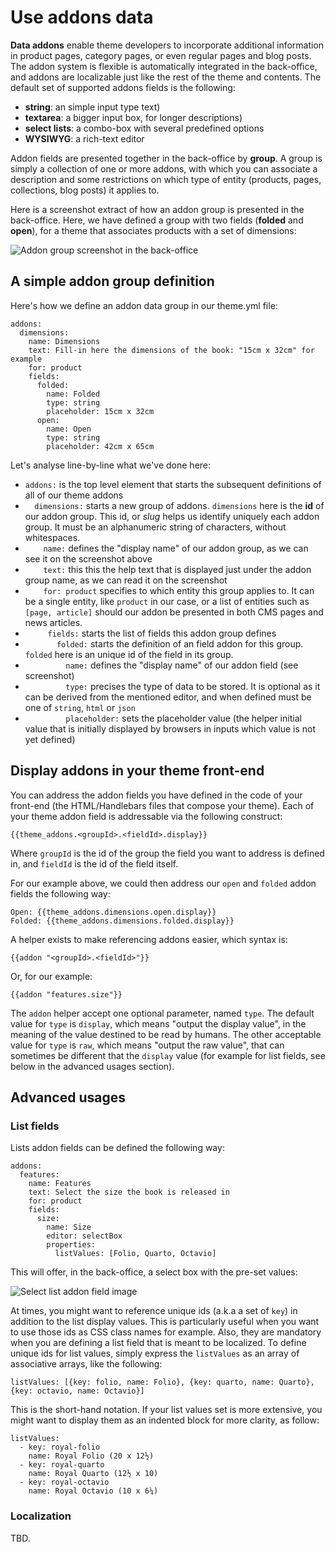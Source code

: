 <!--
  layout: documentation-with-menu
  title: Addons
  -->

Use addons data
===============

**Data addons** enable theme developers to incorporate additional information in product pages, category pages, or even regular pages and blog posts. The addon system is flexible is automatically integrated in the back-office, and addons are localizable just like the rest of the theme and contents. The default set of supported addons fields is the following:

- **string**: an simple input type text)
- **textarea**: a bigger input box, for longer descriptions)
- **select lists**: a combo-box with several predefined options
- **WYSIWYG**: a rich-text editor


Addon fields are presented together in the back-office by **group**. A group is simply a collection of one or more addons, with which you can associate
a description and some restrictions on which type of entity (products, pages, collections, blog posts) it applies to.

Here is a screenshot extract of how an addon group is presented in the back-office. Here, we have defined a group with two fields (<strong>folded</strong> and **open**), for a theme that associates products with a set of dimensions:

![Addon group screenshot in the back-office](/images/addon-group.png "This is how a simple addon group is displayed in the back-office")

A simple addon group definition
-------------------------------

Here's how we define an addon data group in our theme.yml file:

    addons:
      dimensions:
        name: Dimensions
        text: Fill-in here the dimensions of the book: "15cm x 32cm" for example
        for: product
        fields:
          folded:
            name: Folded
            type: string
            placeholder: 15cm x 32cm
          open:
            name: Open
            type: string
            placeholder: 42cm x 65cm

Let's analyse line-by-line what we've done here:

- ```addons:``` is the top level element that starts the subsequent definitions of all of our theme addons
- ```  dimensions:``` starts a new group of addons. ```dimensions``` here is the **id** of our addon group. This id, or _slug_ helps us identify uniquely each addon group. It must be an alphanumeric string of characters, without whitespaces.
- ```    name:``` defines the "display name" of our addon group, as we can see it on the screenshot above
- ```    text:``` this this the help text that is displayed just under the addon group name, as we can read it on the screenshot
- ```    for: product```  specifies to which entity this group applies to. It can be a single entity, like ``product`` in our case, or a list of entities such as ```[page, article]``` should our addon be presented in both CMS pages and news articles.
- ```     fields:``` starts the list of fields this addon group defines
- ```       folded:``` starts the definition of an field addon for this group. ```folded``` here is an unique id of the field in its group.
- ```         name:``` defines the "display name" of our addon field (see screenshot)
- ```         type:``` precises the type of data to be stored. It is optional as it can be derived from the mentioned editor, and when defined must be one of ```string```, ```html``` or ```json```
- ```         placeholder:``` sets the placeholder value (the helper initial value that is initially displayed by browsers in inputs which value is not yet defined)


Display addons in your theme front-end
--------------------------------------

You can address the addon fields you have defined in the code of your front-end (the HTML/Handlebars files that compose your theme). Each of your theme addon field is addressable via the following construct:

    {{theme_addons.<groupId>.<fieldId>.display}}

Where ```groupId``` is the id of the group the field you want to address is defined in, and ```fieldId``` is the id of the field itself.

For our example above, we could then address our ```open``` and ```folded``` addon fields the following way:

    Open: {{theme_addons.dimensions.open.display}}
    Folded: {{theme_addons.dimensions.folded.display}}

A helper exists to make referencing addons easier, which syntax is:

    {{addon "<groupId>.<fieldId>"}}

Or, for our example:

    {{addon "features.size"}}

The ```addon``` helper accept one optional parameter, named ```type```. The default value for ```type``` is ```display```, which means "output the display value", in the meaning of the value destined to be read by humans. The other acceptable value for ```type``` is ```raw```, which means "output the raw value", that can sometimes be different that the ```display``` value (for example for list fields, see below in the advanced usages section).

Advanced usages
---------------

### List fields

Lists addon fields can be defined the following way:

    addons:
      features:
        name: Features
        text: Select the size the book is released in
        for: product
        fields:
          size:
            name: Size
            editor: selectBox
            properties:
              listValues: [Folio, Quarto, Octavio]

This will offer, in the back-office, a select box with the pre-set values:

![Select list addon field image](/images/select-list.png "This is how a addon field type list is displayed in the back-office")

At times, you might want to reference unique ids (a.k.a a set of ```key```) in addition to the list display values. This is particularly useful when you want to use those ids as CSS class names for example. Also, they are mandatory when you are defining a list field that is meant to be localized. To define unique ids for list values, simply express the ```listValues``` as an array of associative arrays, like the following:

    listValues: [{key: folio, name: Folio}, {key: quarto, name: Quarto}, {key: octavio, name: Octavio}]

This is the short-hand notation. If your list values set is more extensive, you might want to display them as an indented block for more clarity, as follow:

    listValues:
      - key: royal-folio
        name: Royal Folio (20 x 12½)
      - key: royal-quarto
        name: Royal Quarto (12½ x 10)
      - key: royal-octavio
        name: Royal Octavio (10 x 6¼)


### Localization

TBD.

